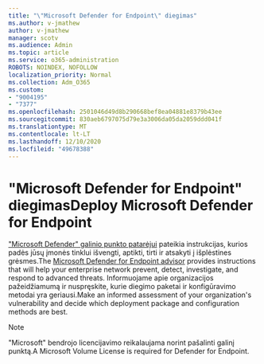 ```yaml
---
title: "\"Microsoft Defender for Endpoint\" diegimas"
ms.author: v-jmathew
author: v-jmathew
manager: scotv
ms.audience: Admin
ms.topic: article
ms.service: o365-administration
ROBOTS: NOINDEX, NOFOLLOW
localization_priority: Normal
ms.collection: Adm_O365
ms.custom:
- "9004195"
- "7377"
ms.openlocfilehash: 2501046d49d8b290668bef8ea04881e8379b43ee
ms.sourcegitcommit: 830aeb6797075d79e3a3006da05da2059ddd041f
ms.translationtype: MT
ms.contentlocale: lt-LT
ms.lasthandoff: 12/10/2020
ms.locfileid: "49678388"
---
```

# <a name="deploy-microsoft-defender-for-endpoint"></a><span data-ttu-id="b85f1-102">"Microsoft Defender for Endpoint" diegimas</span><span class="sxs-lookup"><span data-stu-id="b85f1-102">Deploy Microsoft Defender for Endpoint</span></span>

<span data-ttu-id="b85f1-103">["Microsoft Defender" galinio punkto patarėjui](https://go.microsoft.com/fwlink/?linkid=2146241) pateikia instrukcijas, kurios padės jūsų įmonės tinklui išvengti, aptikti, tirti ir atsakyti į išplėstines grėsmes.</span><span class="sxs-lookup"><span data-stu-id="b85f1-103">The [Microsoft Defender for Endpoint advisor](https://go.microsoft.com/fwlink/?linkid=2146241) provides instructions that will help your enterprise network prevent, detect, investigate, and respond to advanced threats.</span></span> <span data-ttu-id="b85f1-104">Informuojame apie organizacijos pažeidžiamumą ir nuspręskite, kurie diegimo paketai ir konfigūravimo metodai yra geriausi.</span><span class="sxs-lookup"><span data-stu-id="b85f1-104">Make an informed assessment of your organization's vulnerability and decide which deployment package and configuration methods are best.</span></span>

> [!NOTE]
> <span data-ttu-id="b85f1-105">"Microsoft" bendrojo licencijavimo reikalaujama norint pašalinti galinį punktą.</span><span class="sxs-lookup"><span data-stu-id="b85f1-105">A Microsoft Volume License is required for Defender for Endpoint.</span></span>
